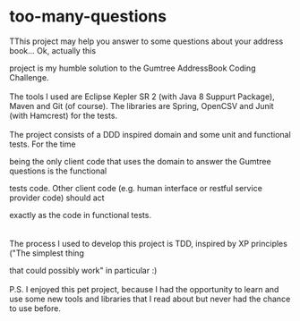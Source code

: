 too-many-questions
==================

TThis project may help you answer to some questions about your address book... Ok, actually this 

project is my humble solution to the Gumtree AddressBook Coding Challenge.
<br><br>
The tools I used are Eclipse Kepler SR 2 (with Java 8 Suppurt Package), Maven and Git (of course).
The libraries are Spring, OpenCSV and Junit (with Hamcrest) for the tests.
<br><br>
The project consists of a DDD inspired domain and some unit and functional tests. For the time 

being the only client code that uses the domain to answer the Gumtree questions is the functional 

tests code. Other client code (e.g. human interface or restful service provider code) should act 

exactly as the code in functional tests.  
<br><br>
The process I used to develop this project is TDD, inspired by XP principles ("The simplest thing 

that could possibly work" in particular :) 
<br><br>
P.S. I enjoyed this pet project, because I had the opportunity to learn and use some new tools and libraries that I read about but never had the chance to use before. 
